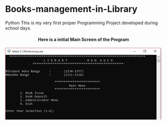 # Books-management-in-Library
Python
This is my very first proper Programming Project developed during school days.
  <h4 align="center"> Here is a initial Main Screen of the Program</h4>
<p align="center">

  <img src="https://github.com/rakeshksx/Books-management-in-LIBRARY-/blob/main/main.PNG?raw=true"/>
</p>
